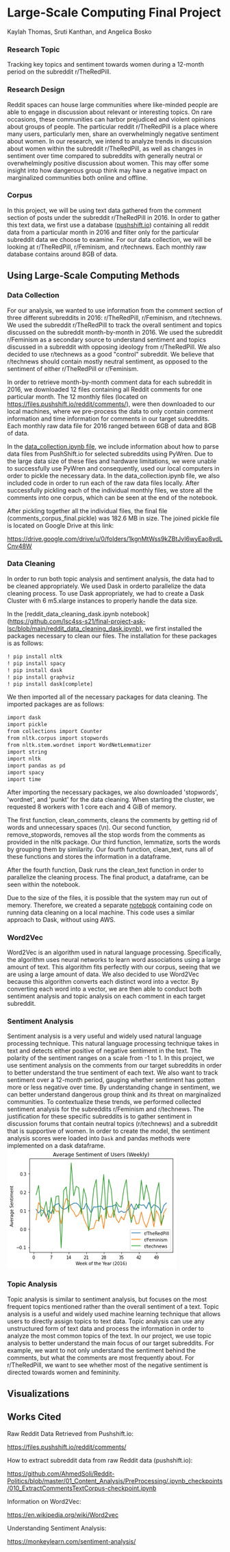 # Large-Scale Computing Final Project
Kaylah Thomas, Sruti Kanthan, and Angelica Bosko

### Research Topic

Tracking key topics and sentiment towards women during a 12-month
period on the subreddit r/TheRedPill. 

### Research Design 

Reddit spaces can house large communities where like-minded people are able to engage 
in discussion about relevant or interesting topics. On rare occasions, these communities can harbor prejudiced and violent opinions about groups of people. The particular reddit r/TheRedPill is a place where many users, particularly men, share an overwhelmingly negative sentiment about women. In our research,
we intend to analyze trends in discussion about women within the subreddit r/TheRedPill, as well as changes
in sentiment over time compared to subreddits with generally neutral or overwhelmingly positive discussion about women. This may offer some insight into how dangerous group think may have a negative impact on marginalized communities both online and offline.

### Corpus

In this project, we will be using text data gathered from the comment section 
of posts under the subreddit r/TheRedPill in 2016. In order to gather this text data,
we first use a database ([pushshift.io](https://files.pushshift.io/reddit/comments/)) containing all reddit data from a particular month in 2016 and filter only for the particular subreddit data we choose to examine. For our data collection, we will be looking at
r/TheRedPill, r/Feminism, and r/technews.
Each monthly raw database contains around 8GB of data.

## Using Large-Scale Computing Methods

### Data Collection

For our analysis, we wanted to use information from the comment section of three 
different subreddits in 2016: r/TheRedPill, r/Feminism, and r/technews. We used the 
subreddit r/TheRedPill to track the overall sentiment and topics discussed on the subreddit
month-by-month in 2016. We used the subreddit r/Feminism as a secondary source to understand 
sentiment and topics discussed in a subreddit with opposing ideology from r/TheRedPill. We also 
decided to use r/technews as a good "control" subreddit. We believe that r/technews should contain mostly
neutral sentiment, as opposed to the sentiment of either r/TheRedPill or r/Feminism.

In order to retrieve month-by-month comment data for each subreddit in 2016, we downloaded 12 files
containing all Reddit comments for one particular month. The 12 monthly files 
(located on https://files.pushshift.io/reddit/comments/), were then downloaded to our local 
machines, where we pre-process the data to only contain comment information and time information for 
comments in our target subreddits. Each monthly raw data file for 2016 ranged between 6GB of data and
8GB of data.

In the [data_collection.ipynb file](https://github.com/lsc4ss-s21/final-project-ask-lsc/blob/main/data_collection.ipynb),
we include information about how to parse data files from PushShift.io for selected subreddits using PyWren.
Due to the large data size of these files and hardware limitations, we were unable to successfully use PyWren and consequently, used our local computers in
order to pickle the necessary data. In the data_collection.ipynb file, we also included code in order to run
each of the raw data files locally. After successfully pickling each of the individual monthly files, 
we store all the comments into one corpus, which can be seen at the end of the notebook.

After pickling together all the individual files, the final file (comments_corpus_final.pickle)
was 182.6 MB in size. The joined pickle file is located on Google Drive at this link:

https://drive.google.com/drive/u/0/folders/1kgnMtWss9kZBtJvI6wyEao8vdLCnv48W

### Data Cleaning

In order to run both topic analysis and sentiment analysis, the data had to be cleaned appropriately.
We used Dask in orderto parallelize the data cleaning process. To use Dask appropriately, we
had to create a Dask Cluster with 6 m5.xlarge instances to properly handle the data size. 

In the [reddit_data_cleaning_dask.ipynb notebook] 
(https://github.com/lsc4ss-s21/final-project-ask-lsc/blob/main/reddit_data_cleaning_dask.ipynb),
we first installed the packages necessary to clean our files. The installation for these packages is as follows:
```{python}
! pip install nltk
! pip install spacy
! pip install dask
! pip install graphviz
! pip install dask[complete]
```
We then imported all of the necessary packages for data cleaning. The imported packages are as follows:
```{python}
import dask
import pickle
from collections import Counter
from nltk.corpus import stopwords
from nltk.stem.wordnet import WordNetLemmatizer
import string
import nltk
import pandas as pd
import spacy
import time
```
After importing the necessary packages, we also downloaded 'stopwords', 'wordnet', and 'punkt' for the 
data cleaning. When starting the cluster, we requested 8 workers with 1 core each and 4 GiB of memory.

The first function, clean_comments,  cleans the comments by getting rid of words and unnecessary spaces (\n). 
Our second function, remove_stopwords, removes all the stop words from the comments as provided in the 
nltk package. Our third function, lemmatize, sorts the words by grouping them by similarity.
Our fourth function, clean_text, runs all of these functions and stores the information in a dataframe.

After the fourth function, Dask runs the clean_text function in order to parallelize the cleaning process.
The final product, a dataframe, can be seen within the notebook.

Due to the size of the files, it is possible that the system may run out of memory. Therefore,
we created a separate [notebook](https://github.com/lsc4ss-s21/final-project-ask-lsc/blob/main/local_cleaning_sentiment%20(1).ipynb) containing code on running data cleaning on a local machine.
This code uses a similar approach to Dask, without using AWS.

### Word2Vec

Word2Vec is an algorithm used in natural language processing. Specifically, 
the algorithm uses neural networks to learn word associations using a large amount of text.
This algorithm fits perfectly with our corpus, seeing that we are using a large amount of data.
We also decided to use Word2Vec because this algorithm converts each distinct word into a vector. 
By converting each word into a vector, we are then able to conduct both sentiment analysis
and topic analysis on each comment in each target subreddit. 

### Sentiment Analysis

Sentiment analysis is a very useful and widely used natural language processing technique.
This natural language processing technique takes in text and detects either positive of negative
sentiment in the text. The polarity of the sentiment ranges on a scale from -1 to 1. In this project,
we use sentiment analysis on the comments from our target subreddits in order to better understand the 
true sentiment of each text. We also want to track sentiment over a 12-month period, gauging whether sentiment 
has gotten more or less negative over time. By understanding change in sentiment, we can better understand
dangerous group think and its threat on marginalized communities. To contextualize these trends, we performed collected sentiment analysis for the subreddits r/Feminism and r/technews. The justification for these specific subreddits is to gather sentiment in discussion forums that contain neutral topics (r/technews) and a subreddit that is supportive of women. In order to create the model, the sentiment analysis scores were loaded into `Dask` and pandas methods were implemented on a dask dataframe.
![](reddit_temp.png)

### Topic Analysis

Topic analysis is similar to sentiment analysis, but focuses on the most frequent topics mentioned rather than the 
overall sentiment of a text. Topic analysis is a useful and widely used machine learning technique that allows
users to directly assign topics to text data. Topic analysis can use any unstructured form of text data and process the
information in order to analyze the most common topics of the text. In our project, we use topic 
analysis to better understand the main focus of our target subreddits. For example, we want to not only understand the 
sentiment behind the comments, but what the comments are most frequently about. For r/TheRedPill, we want to see whether
most of the negative sentiment is directed towards women and femininity.

## Visualizations

## Works Cited

Raw Reddit Data Retrieved from Pushshift.io:

https://files.pushshift.io/reddit/comments/

How to extract subreddit data from raw Reddit data (pushshift.io):

https://github.com/AhmedSoli/Reddit-Politics/blob/master/01_Content_Analysis/PreProcessing/.ipynb_checkpoints/010_ExtractCommentsTextCorpus-checkpoint.ipynb

Information on Word2Vec:

https://en.wikipedia.org/wiki/Word2vec

Understanding Sentiment Analysis:

https://monkeylearn.com/sentiment-analysis/

